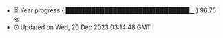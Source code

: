 - ⏳ Year progress { █████████████████████████████▁ } 96.75 %
- ⏰ Updated on Wed, 20 Dec 2023 03:14:48 GMT


